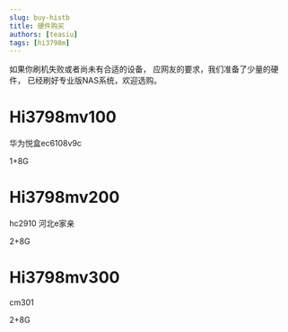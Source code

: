 ```yaml
---
slug: buy-histb
title: 硬件购买
authors: [teasiu]
tags: [hi3798m]
---
```


如果你刷机失败或者尚未有合适的设备，
应网友的要求，我们准备了少量的硬件，
已经刷好专业版NAS系统，欢迎选购。
# Hi3798mv100

华为悦盒ec6108v9c

1+8G

# Hi3798mv200

hc2910 河北e家亲

2+8G

# Hi3798mv300

cm301

2+8G